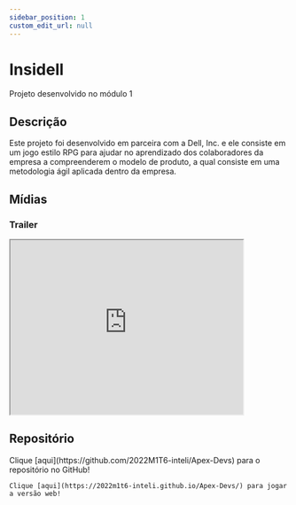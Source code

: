 ```yaml
---
sidebar_position: 1
custom_edit_url: null
---
```


# Insidell

Projeto desenvolvido no módulo 1

## Descrição
Este projeto foi desenvolvido em parceira com a Dell, Inc. e ele consiste em um jogo estilo RPG para ajudar no aprendizado dos colaboradores da empresa a compreenderem o modelo de produto, a qual consiste em uma metodologia ágil aplicada dentro da empresa.

## Mídias

### Trailer
<div style={{textAlign: 'center'}}>
    <iframe width="420" height="315" src="https://www.youtube.com/embed/vKRiothYvI8"> </iframe>
</div>

## Repositório

<div style={{textAlign: 'center'}}>
    Clique [aqui](https://github.com/2022M1T6-inteli/Apex-Devs) para o repositório no GitHub!

    Clique [aqui](https://2022m1t6-inteli.github.io/Apex-Devs/) para jogar a versão web!
</div>

